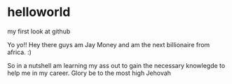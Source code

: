 # helloworld
my first look at github

Yo yo!!
Hey there guys am Jay Money and am the next billionaire from africa. :) 

So in a nutshell am learning my ass out to gain the 
necessary knowlegde to help me in my career.
Glory be to the most high Jehovah
